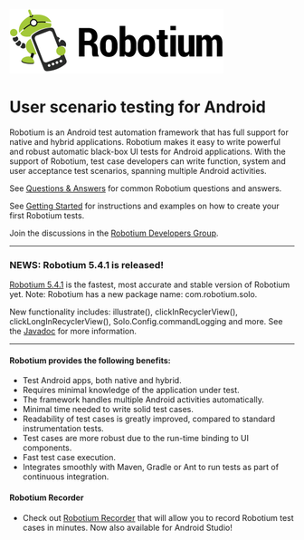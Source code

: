 ![Robotium](logo.png)

# User scenario testing for Android
Robotium is an Android test automation framework that has full support for native and hybrid applications. Robotium makes it easy to write powerful and robust automatic black-box UI tests for Android applications. With the support of Robotium, test case developers can write function, system and user acceptance test scenarios, spanning multiple Android activities.


See [Questions & Answers](https://github.com/RobotiumTech/robotium/wiki/Questions-&-Answers) for common Robotium questions and answers. 
<br>

See [Getting Started](https://github.com/RobotiumTech/robotium/wiki/Getting-Started) for instructions and examples on how to create your first Robotium tests. 
<br>

Join the discussions in the [Robotium Developers Group](http://groups.google.com/group/robotium-developers). 

----
### NEWS: Robotium 5.4.1 is released!
[Robotium 5.4.1](http://dl.bintray.com/robotium/generic/robotium-solo-5.4.1.jar) is the fastest, most accurate and stable version of Robotium yet. Note: Robotium has a new package name: com.robotium.solo.

New functionality includes: illustrate(), clickInRecyclerView(), clickLongInRecyclerView(), Solo.Config.commandLogging and more. See the [Javadoc](http://robotium.googlecode.com/svn/doc/index.html) for more information.

----

#### Robotium provides the following benefits:
  * Test Android apps, both native and hybrid.
  * Requires minimal knowledge of the application under test.
  * The framework handles multiple Android activities automatically.
  * Minimal time needed to write solid test cases.
  * Readability of test cases is greatly improved, compared to standard instrumentation tests.
  * Test cases are more robust due to the run-time binding to UI components.
  * Fast test case execution.
  * Integrates smoothly with Maven, Gradle or Ant to run tests as part of continuous integration.


#### Robotium Recorder ####
  * Check out [Robotium Recorder](http://Robotium.com) that will allow you to record Robotium test cases in minutes. Now also available for Android Studio! 
